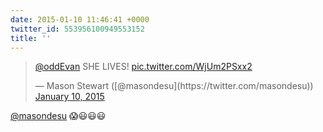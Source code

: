 ```yaml
---
date: 2015-01-10 11:46:41 +0000
twitter_id: 553956100949553152
title: ''
---
```


<blockquote class="twitter-tweet"><p lang="en" dir="ltr"><a href="https://twitter.com/oddEvan?ref_src=twsrc%5Etfw">@oddEvan</a> SHE LIVES! <a href="http://t.co/WjUm2PSxx2">pic.twitter.com/WjUm2PSxx2</a></p>&mdash; Mason Stewart ([@masondesu](https://twitter.com/masondesu)) <a href="https://twitter.com/masondesu/status/553955827434803200?ref_src=twsrc%5Etfw">January 10, 2015</a></blockquote>
<script async src="https://platform.twitter.com/widgets.js" charset="utf-8"></script>

[@masondesu](https://twitter.com/masondesu) 😱😃😃😃
